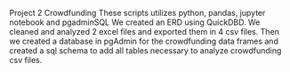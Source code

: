Project 2 Crowdfunding 
These scripts utilizes python, pandas, jupyter notebook and pgadminSQL
We created an ERD using QuickDBD.
We cleaned and analyzed 2 excel files and exported them in 4 csv files.
Then we created a database in pgAdmin for the crowdfunding data frames and created a sql schema to add all tables necessary to analyze crowdfunding csv files.

